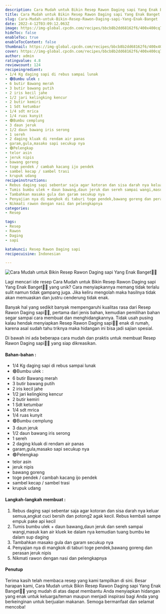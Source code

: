 ```yaml
---
description: Cara Mudah untuk Bikin Resep Rawon Daging sapi Yang Enak Banget"
title: Cara Mudah untuk Bikin Resep Rawon Daging sapi Yang Enak Banget
slug: Cara-Mudah-untuk-Bikin-Resep-Rawon-Daging-sapi-Yang-Enak-Banget
date: 2022-4-12T03:09:12.063Z
image: https://img-global.cpcdn.com/recipes/bbcb8b2dd68162f6/400x400cq70/photo.jpg
hideToc: false
enableToc: true
enableTocContent: false
thumbnail: https://img-global.cpcdn.com/recipes/bbcb8b2dd68162f6/400x400cq70/photo.jpg
cover: https://img-global.cpcdn.com/recipes/bbcb8b2dd68162f6/400x400cq70/photo.jpg
author: admin
ratingvalue: 4.8
reviewcount: 124
recipeingredient:
- 1/4 Kg daging sapi di rebus sampai lunak
- 🟢Bumbu ulek :
- 6 butir Bawang merah
- 3 butir bawang putih
- 2 iris kecil jahe
- 1/2 jari kelingking kencur
- 2 butir kemiri
- 1 Sdt ketumbar
- 1/4 sdt mrica
- 1/4 ruas kunyit
- 🟢Bumbu cemplung
- 3 daun jeruk
- 1/2 daun bawang iris serong
- 1 sereh
- 2 daging kluak di rendam air panas
- garam,gula,masako sapi secukup nya
- 🟢Pelengkap
- telor asin
- jeruk nipis
- bawang goreng
- toge pendek / cambah kacang ijo pendek
- sambel kecap / sambel trasi
- krupuk udang
recipeinstructions:
- Rebus daging sapi sebentar saja agar kotoran dan sisa darah nya keluar semua,angkat cuci bersih dan potong2 agak kecil. Rebus kembali sampe empuk pake api kecil
- Tumis bumbu ulek + daun bawang,daun jeruk dan sereh sampai wangi,masuk kan air kluek ke dalam nya kemudian tuang bumbu ke dalam sup daging
- Tambahkan masako gula dan garam secukup nya
- Penyajian nya di mangkok di taburi toge pendek,bawang goreng dan perasan jeruk nipis
- Nikmati rawon dengan nasi dan pelengkapnya
categories:
- Resep

tags:
- Resep
- Rawon
- Daging
- sapi

katakunci: Resep Rawon Daging sapi
recipecuisine: Indonesian

---
```


![Cara Mudah untuk Bikin Resep Rawon Daging sapi Yang Enak Banget👩‍🍳](https://img-global.cpcdn.com/recipes/bbcb8b2dd68162f6/400x400cq70/photo.jpg)

Lagi mencari ide resep Cara Mudah untuk Bikin Resep Rawon Daging sapi Yang Enak Banget👩‍🍳 yang unik? Cara menyiapkannya memang tidak terlalu sulit namun tidak gampang juga. Jika keliru mengolah maka hasilnya tidak akan memuaskan dan justru cenderung tidak enak.

Banyak hal yang sedikit banyak mempengaruhi kualitas rasa dari Resep Rawon Daging sapi👩‍🍳, pertama dari jenis bahan, kemudian pemilihan bahan segar sampai cara membuat dan menghidangkannya. Tidak usah pusing kalau hendak menyiapkan Resep Rawon Daging sapi👩‍🍳 enak di rumah, karena asal sudah tahu triknya maka hidangan ini bisa jadi sajian spesial.

Di bawah ini ada beberapa cara mudah dan praktis untuk membuat Resep Rawon Daging sapi👩‍🍳 yang siap dikreasikan.

<!--inarticleads1-->

#### Bahan-bahan :

- 1/4 Kg daging sapi di rebus sampai lunak
- 🟢Bumbu ulek :
- 6 butir Bawang merah
- 3 butir bawang putih
- 2 iris kecil jahe
- 1/2 jari kelingking kencur
- 2 butir kemiri
- 1 Sdt ketumbar
- 1/4 sdt mrica
- 1/4 ruas kunyit
- 🟢Bumbu cemplung
- 3 daun jeruk
- 1/2 daun bawang iris serong
- 1 sereh
- 2 daging kluak di rendam air panas
- garam,gula,masako sapi secukup nya
- 🟢Pelengkap
- telor asin
- jeruk nipis
- bawang goreng
- toge pendek / cambah kacang ijo pendek
- sambel kecap / sambel trasi
- krupuk udang

<!--inarticleads2-->

#### Langkah-langkah membuat :

1. Rebus daging sapi sebentar saja agar kotoran dan sisa darah nya keluar semua,angkat cuci bersih dan potong2 agak kecil. Rebus kembali sampe empuk pake api kecil
1. Tumis bumbu ulek + daun bawang,daun jeruk dan sereh sampai wangi,masuk kan air kluek ke dalam nya kemudian tuang bumbu ke dalam sup daging
1. Tambahkan masako gula dan garam secukup nya
1. Penyajian nya di mangkok di taburi toge pendek,bawang goreng dan perasan jeruk nipis
1. Nikmati rawon dengan nasi dan pelengkapnya

#### Penutup

Terima kasih telah membaca resep yang kami tampilkan di sini. Besar harapan kami, Cara Mudah untuk Bikin Resep Rawon Daging sapi Yang Enak Banget👩‍🍳 yang mudah di atas dapat membantu Anda menyiapkan hidangan yang enak untuk keluarga/teman maupun menjadi inspirasi bagi Anda yang berkeinginan untuk berjualan makanan. Semoga bermanfaat dan selamat mencoba!